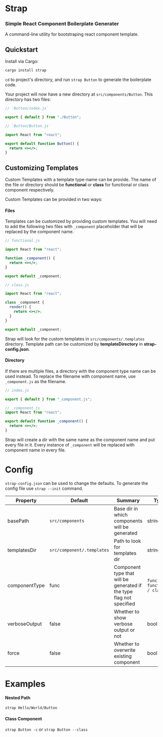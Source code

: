 # Strap

### Simple React Component Boilerplate Generater

A command-line utility for bootstraping react component template.

## Quickstart

Install via Cargo:

```bash
cargo install strap
```

`cd` to project's directory, and run `strap Button` to generate the boilerplate code.

Your project will now have a new directory at `src/components/Button`. This directory has two files:

```jsx
// `Button/index.js`

export { default } from "./Button";
```

```jsx
// `Button/Button.js`

import React from "react";

export default function Button() {
  return <></>;
}
```

## Customizing Templates

Custom Templates with a template type-name can be provide. The name of the file or directory should be **functional** or **class** for functional or class component respectively.

Custom Templates can be provided in two ways:

#### Files

Templates can be customized by providing custom templates. You will need to add the following two files with `_component` placeholder that will be replaced by the component name.

```jsx
// functional.js

import React from "react";

function _component() {
  return <></>;
}

export default _component;
```

```jsx
// class.js

import React from "react";

class _component {
  render() {
    return <></>;
  }
}

export default _component;
```

Strap will look for the custom templates in `src/components/.templates` directory. Template path can be customized by **templateDirectory** in **strap-config.json**.

#### Directory

If there are multiple files, a directory with the component type name can be used instead. To replace the filename with component name, use `_component.js` as the filename.

```jsx
// index.js

export { default } from "_component.js";
```

```jsx
// _component.js
import React from "react";

export default function _component() {
  return <></>;
}
```

Strap will create a dir with the same name as the component name and put every file in it. Every instance of `_component` will be replaced with component name in every file.

# Config

`strap-config.json` can be used to change the defaults. To generate the config file use `strap --init` command.

| Property      | Default                    | Summary                                                              | Type                        |
| ------------- | -------------------------- | -------------------------------------------------------------------- | --------------------------- | 
| basePath      | `src/components`           | Base dir in which components will be generated                       | string                      |
| templatesDir  | `src/component/.templates` | Path to look for templates dir                                       | string                      |
| componentType | func                       | Component type that will be generated if the type flag not specified | `func / functional / class` |
| verboseOutput | false                      | Whether to show verbose output or not                                | bool                        |
| force         | false                      | Whether to overwrite existing component                              | bool                        |

# Examples

#### Nested Path

`strap Hello/World/Button`

#### Class Component

`strap Button -c` or `strap Button --class`
